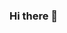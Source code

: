 ### Hi there 👋

<!--
**Samkit-shah/samkit-shah** is a ✨ _special_ ✨ repository because its `README.md` (this file) appears on your GitHub profile.
https://komarev.com/ghpvc/?username=samkit-shah&color=green
Here are some ideas to get you started:

- 🔭 I’m currently working on ...
- 🌱 I’m currently learning ...
- 👯 I’m looking to collaborate on ...
- 🤔 I’m looking for help with ...
- 💬 Ask me about ...
- 📫 How to reach me: ...
- 😄 Pronouns: ...
- ⚡ Fun fact: ...
-->
